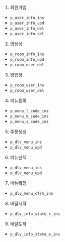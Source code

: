 
1. 회원가입	
- `p_user_info_ins`
- `p_user_info_upd`
- `p_user_info_del`
- `p_user_info_sel`
2. 방생성
- `p_room_info_ins`
- `p_room_info_upd` 
- `p_room_user_del`
3. 방입장		
- `p_room_user_ins`
- `p_room_user_del`
4. 메뉴등록	
- `p_menu_l_code_ins`
- `p_menu_m_code_ins`
- `p_menu_s_code_ins`
5. 주문생성	
- `p_dlv_menu_ins`
- `p_dlv_menu_upd`
6. 메뉴선택	
- `p_dlv_menu_ins`
- `p_dlv_menu_upd`
7. 메뉴확정	
- `p_dlv_menu_cfrm_ins`
8. 배달시작	
- `p_dlv_info_state_r_ins`
9. 배달도착	
- `p_dlv_info_state_e_ins`
